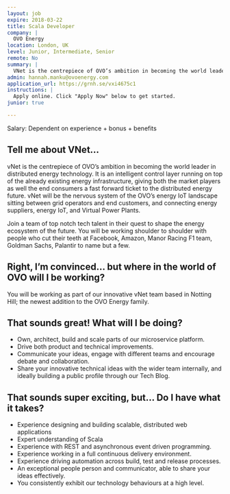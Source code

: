 ```yaml
---
layout: job
expire: 2018-03-22
title: Scala Developer 
company: |
  OVO Energy
location: London, UK
level: Junior, Intermediate, Senior
remote: No
summary: |
  VNet is the centrepiece of OVO’s ambition in becoming the world leader in distributed energy technology. It is an intelligent control layer running on top of the already existing energy infrastructure, giving both the market players as well the end consumers a fast forward ticket to the distributed energy future.
admin: hannah.manku@ovoenergy.com
application_url: https://grnh.se/vxi4675c1
instructions: |
  Apply online. Click "Apply Now" below to get started.
junior: true

---
```


<!-- break -->

Salary: Dependent on experience + bonus + benefits

## Tell me about VNet…

vNet is the centrepiece of OVO’s ambition in becoming the world leader in distributed energy technology. It is an intelligent control layer running on top of the already existing energy infrastructure, giving both the market players as well the end consumers a fast forward ticket to the distributed energy future. vNet will be the nervous system of the OVO’s energy IoT landscape sitting between grid operators and end customers, and connecting energy suppliers, energy IoT, and Virtual Power Plants.

Join a team of top notch tech talent in their quest to shape the energy ecosystem of the future. You will be working shoulder to shoulder with people who cut their teeth at Facebook, Amazon, Manor Racing F1 team, Goldman Sachs, Palantir to name but a few.

## Right, I’m convinced… but where in the world of OVO will I be working?

You will be working as part of our innovative vNet team based in Notting Hill; the newest addition to the OVO Energy family.

## That sounds great! What will I be doing?

- Own, architect, build and scale parts of our microservice platform.
- Drive both product and technical improvements.
- Communicate your ideas, engage with different teams and encourage debate and collaboration.
- Share your innovative technical ideas with the wider team internally, and ideally building a public profile through our Tech Blog.

## That sounds super exciting, but… Do I have what it takes?

- Experience designing and building scalable, distributed web applications
- Expert understanding of Scala
- Experience with REST and asynchronous event driven programming.
- Experience working in a full continuous delivery environment.
- Experience driving automation across build, test and release processes.
- An exceptional people person and communicator, able to share your ideas effectively.
- You consistently exhibit our technology behaviours at a high level.
